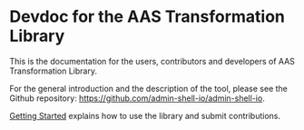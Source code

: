 # Devdoc for the AAS Transformation Library
This is the documentation for the users, contributors and developers of AAS Transformation Library.

For the general introduction and the description of the tool, please see the Github repository: https://github.com/admin-shell-io/admin-shell-io.

[Getting Started](articles/intro.md) explains how to use the library and submit contributions.